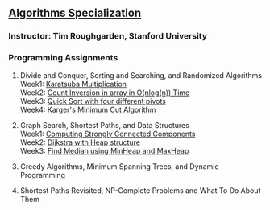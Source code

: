 ## [Algorithms Specialization](https://www.coursera.org/specializations/algorithms)  
### Instructor: Tim Roughgarden, Stanford University  
  
### Programming Assignments  
1. Divide and Conquer, Sorting and Searching, and Randomized Algorithms  
    Week1: [Karatsuba Multiplication](https://github.com/sijoonlee/algorithm_study/tree/master/Algorithm_Coursera/Divide_and_Conquer/Assignment1)  
    Week2: [Count Inversion in array in O(nlog(n)) Time](https://github.com/sijoonlee/algorithm_study/tree/master/Algorithm_Coursera/Divide_and_Conquer/Assignment2)    
    Week3: [Quick Sort with four different pivots](https://github.com/sijoonlee/algorithm_study/tree/master/Algorithm_Coursera/Divide_and_Conquer/Assignment3)  
    Week4: [Karger's Minimum Cut Algorithm](https://github.com/sijoonlee/algorithm_study/tree/master/Algorithm_Coursera/Divide_and_Conquer/Assignment4)   

2. Graph Search, Shortest Paths, and Data Structures  
    Week1: [Computing Strongly Connected Components](https://github.com/sijoonlee/algorithm_study/tree/master/Algorithm_Coursera/Graph_Search/Assignment1)  
    Week2: [Dijkstra with Heap structure](https://github.com/sijoonlee/algorithm_study/tree/master/Algorithm_Coursera/Graph_Search/Assignment2)  
    Week3: [Find Median using MinHeap and MaxHeap](https://github.com/sijoonlee/algorithm_study/tree/master/Algorithm_Coursera/Graph_Search/Assignment3)  
  
3. Greedy Algorithms, Minimum Spanning Trees, and Dynamic Programming  
  
4. Shortest Paths Revisited, NP-Complete Problems and What To Do About Them  

